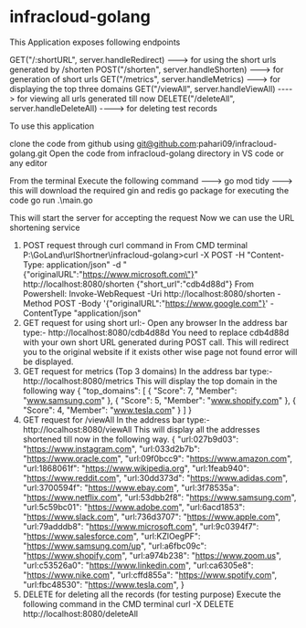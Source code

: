 # infracloud-golang
This Application exposes following endpoints

GET("/:shortURL", server.handleRedirect) ---> for using the short urls generated by /shorten
POST("/shorten", server.handleShorten) ---> for generation of short urls
GET("/metrics", server.handleMetrics) ---> for displaying the top three domains
GET("/viewAll", server.handleViewAll) ----> for viewing all urls generated till now
DELETE("/deleteAll", server.handleDeleteAll) ----> for deleting test records


To use this application

clone the code from github using git@github.com:pahari09/infracloud-golang.git
Open the code from infracloud-golang directory in VS code or any editor

From the terminal Execute the following command --->
go mod tidy ---> this will download the required gin and redis go package for executing the code
go run .\main.go

This will start the server for accepting the request
Now we can use the URL shortening service

1. POST request through curl command in 
From CMD terminal
P:\GoLand\urlShortner\infracloud-golang>curl -X POST -H "Content-Type: application/json" -d "{\"originalURL\":\"https://www.microsoft.com\"}" http://localhost:8080/shorten
{"short_url":"cdb4d88d"} 
From Powershell:
   Invoke-WebRequest -Uri http://localhost:8080/shorten -Method POST -Body '{"originalURL":"https://www.google.com"}' -ContentType "application/json"
2. GET request for using short url:-
Open any browser
In the address bar type:- http://localhost:8080/cdb4d88d
You need to replace cdb4d88d with your own short URL generated during POST call.
This will redirect you to the original website if it exists other wise page not found error will be displayed.
3. GET request for metrics (Top 3 domains)
   In the address bar type:- http://localhost:8080/metrics
This will display the top domain in the following way
   {
   "top_domains": [
   {
   "Score": 7,
   "Member": "www.samsung.com"
   },
   {
   "Score": 5,
   "Member": "www.shopify.com"
   },
   {
   "Score": 4,
   "Member": "www.tesla.com"
   }
   ]
   }
5.  GET request for /viewAll
    In the address bar type:- http://localhost:8080/viewAll
This will display all the addresses shortened till now in the following way.
    {
    "url:027b9d03": "https://www.instagram.com",
    "url:033d2b7b": "https://www.oracle.com",
    "url:09f0bcc9": "https://www.amazon.com",
    "url:1868061f": "https://www.wikipedia.org",
    "url:1feab940": "https://www.reddit.com",
    "url:30dd373d": "https://www.adidas.com",
    "url:3700594f": "https://www.ebay.com",
    "url:3f78535a": "https://www.netflix.com",
    "url:53dbb2f8": "https://www.samsung.com",
    "url:5c59bc01": "https://www.adobe.com",
    "url:6acd1853": "https://www.slack.com",
    "url:736d3707": "https://www.apple.com",
    "url:79adddb8": "https://www.microsoft.com",
    "url:9c0394f7": "https://www.salesforce.com",
    "url:KZlOegPF": "https://www.samsung.com/up",
    "url:a6fbc09c": "https://www.shopify.com",
    "url:a974b238": "https://www.zoom.us",
    "url:c53526a0": "https://www.linkedin.com",
    "url:ca6305e8": "https://www.nike.com",
    "url:cffd855a": "https://www.spotify.com",
    "url:fbc48530": "https://www.tesla.com",
    }
6. DELETE for deleting all the records (for testing purpose)
Execute the following command in the CMD terminal
   curl -X DELETE http://localhost:8080/deleteAll
